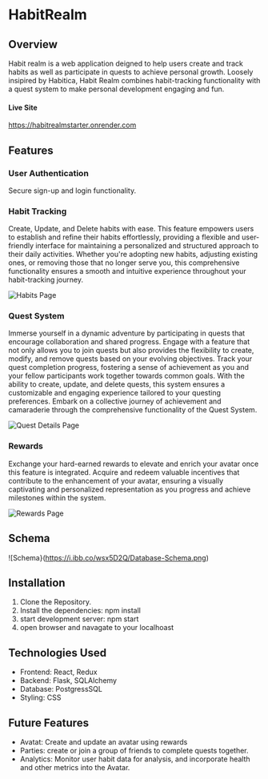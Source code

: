 # HabitRealm

## Overview

Habit realm is a web application deigned to help users create and track habits as well as participate in quests to achieve personal growth.
Loosely insipired by Habitica, Habit Realm combines habit-tracking functionality with a quest system to make personal development engaging and fun.

#### Live Site

https://habitrealmstarter.onrender.com

## Features
### User Authentication
Secure sign-up and login functionality.

### Habit Tracking
Create, Update, and Delete habits with ease. This feature empowers users to establish and refine their habits effortlessly, providing a flexible and user-friendly interface for maintaining a personalized and structured approach to their daily activities. Whether you're adopting new habits, adjusting existing ones, or removing those that no longer serve you, this comprehensive functionality ensures a smooth and intuitive experience throughout your habit-tracking journey.

  ![Habits Page](https://i.ibb.co/jHQz5VF/Habits-Page.png)
  
  
### Quest System
Immerse yourself in a dynamic adventure by participating in quests that encourage collaboration and shared progress. Engage with a feature that not only allows you to join quests but also provides the flexibility to create, modify, and remove quests based on your evolving objectives. Track your quest completion progress, fostering a sense of achievement as you and your fellow participants work together towards common goals. With the ability to create, update, and delete quests, this system ensures a customizable and engaging experience tailored to your questing preferences. Embark on a collective journey of achievement and camaraderie through the comprehensive functionality of the Quest System.

  ![Quest Details Page](https://i.ibb.co/LS0Dqg0/Quest-Details-page.png)
  
 ### Rewards 
Exchange your hard-earned rewards to elevate and enrich your avatar once this feature is integrated. Acquire and redeem valuable incentives that contribute to the enhancement of your avatar, ensuring a visually captivating and personalized representation as you progress and achieve milestones within the system.
   
   ![Rewards Page](https://i.ibb.co/sRG3Rxz/Rewards-page.png)

## Schema

![Schema}(https://i.ibb.co/wsx5D2Q/Database-Schema.png)

## Installation

  1. Clone the Repository.
  2. Install the dependencies: npm install
  3. start development server: npm start
  4. open browser and navagate to your localhoast

## Technologies Used
* Frontend: React, Redux
* Backend: Flask, SQLAlchemy
* Database: PostgressSQL
* Styling: CSS


## Future Features
- Avatat: Create and update an avatar using rewards
- Parties: create or join a group of friends to complete quests together. 
- Analytics: Monitor user habit data for analysis, and incorporate health and other metrics into the Avatar. 


